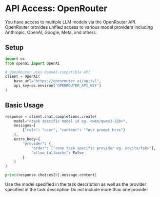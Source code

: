 # API Access: OpenRouter

You have access to multiple LLM models via the OpenRouter API. OpenRouter provides unified access to various model providers including Anthropic, OpenAI, Google, Meta, and others.

## Setup

```python
import os
from openai import OpenAI

# OpenRouter uses OpenAI-compatible API
client = OpenAI(
    base_url="https://openrouter.ai/api/v1",
    api_key=os.environ['OPENROUTER_API_KEY']
)
```

## Basic Usage

```python
response = client.chat.completions.create(
    model="<task specific model id eg. qwen/qwen3-32b>",
    messages=[
        {"role": "user", "content": "Your prompt here"}
    ],
    extra_body={
        "provider": {
            "order": ["<one task specific provider eg. novita/fp8>"],
            "allow_fallbacks": False
        }
    }
)

print(response.choices[0].message.content)
```

Use the model specified in the task description as well as the provider specified in the task description
Do not include more than one provider